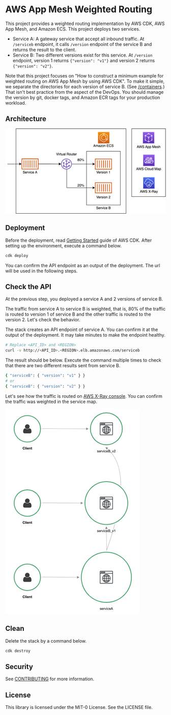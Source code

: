 # AWS App Mesh Weighted Routing

This project provides a weighted routing implementation by AWS CDK, AWS App Mesh, and Amazon ECS.
This project deploys two services.
- Service A: A gateway service that accept all inbound traffic. At `/serviceb` endpoint, it calls `/version` endpoint of the service B and returns the result to the client.
- Service B: Two different versions exist for this service. At `/version` endpoint, version 1 returns `{"version": "v1"}` and version 2 returns `{"version": "v2"}`.

Note that this project focuses on "How to construct a minimum example for weighted routing on AWS App Mesh by using AWS CDK".
To make it simple, we separate the directories for each version of service B. (See [/containers](/containers).)
That isn't best practice from the aspect of the DevOps.
You should manage the version by git, docker tags, and Amazon ECR tags for your production workload.

## Architecture

![](/imgs/arch.png)

## Deployment

Before the deployment, read [Getting Started](https://docs.aws.amazon.com/cdk/latest/guide/getting_started.html) guide of AWS CDK.
After setting up the environment, execute a command below.

```bash
cdk deploy
```

You can confirm the API endpoint as an output of the deployment.
The url will be used in the following steps.

## Check the API

At the previous step, you deployed a service A and 2 versions of service B.

The traffic from service A to service B is weighted, that is, 80% of the traffic is routed to version 1 of service B and the other traffic is routed to the version 2.
Let's check the behavior.

The stack creates an API endpoint of service A.
You can confirm it at the output of the deployment.
It may take minutes to make the endpoint healthy.
```bash
# Replace <API_ID> and <REGION>
curl -v http://<API_ID>.<REGION>.elb.amazonaws.com/serviceb
```

The result should be below.
Execute the command multiple times to check that there are two different results sent from service B.
```bash
{ "serviceB": { "version": "v1" } }
# or
{ "serviceB": { "version": "v2" } }
```

Let's see how the traffic is routed on [AWS X-Ray console](https://console.aws.amazon.com/xray/home).
You can confirm the traffic was weighted in the service map.

![](/imgs/servicemap.png)

## Clean

Delete the stack by a command below.

```bash
cdk destroy
```

## Security

See [CONTRIBUTING](CONTRIBUTING.md#security-issue-notifications) for more information.

## License

This library is licensed under the MIT-0 License. See the LICENSE file.

